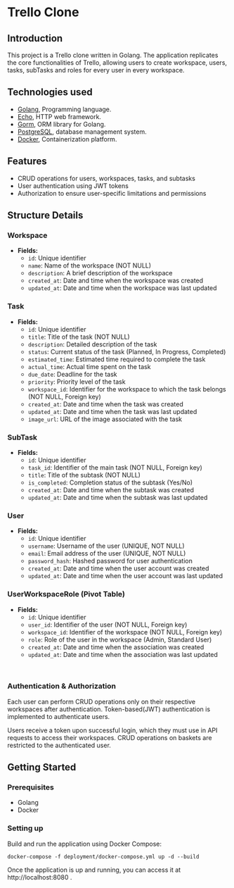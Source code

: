 # Trello Clone

## Introduction

This project is a Trello clone written in Golang. The application replicates the core functionalities of Trello,
allowing users to create
workspace, users, tasks, subTasks and roles for every user in every workspace.

## Technologies used

- [Golang](https://golang.org/), Programming language.
- [Echo](https://echo.labstack.com/), HTTP web framework.
- [Gorm](https://gorm.io/), ORM library for Golang.
- [PostgreSQL](https://www.postgresql.org/), database management system.
- [Docker](https://www.docker.com/), Containerization platform.

## Features

- CRUD operations for users, workspaces, tasks, and subtasks
- User authentication using JWT tokens
- Authorization to ensure user-specific limitations and permissions

Structure Details
----------------------

### Workspace

- **Fields:**
    - `id`: Unique identifier
    - `name`: Name of the workspace (NOT NULL)
    - `description`: A brief description of the workspace
    - `created_at`: Date and time when the workspace was created
    - `updated_at`: Date and time when the workspace was last updated

### Task

- **Fields:**
    - `id`: Unique identifier
    - `title`: Title of the task (NOT NULL)
    - `description`: Detailed description of the task
    - `status`: Current status of the task (Planned, In Progress, Completed)
    - `estimated_time`: Estimated time required to complete the task
    - `actual_time`: Actual time spent on the task
    - `due_date`: Deadline for the task
    - `priority`: Priority level of the task
    - `workspace_id`: Identifier for the workspace to which the task belongs (NOT NULL, Foreign key)
    - `created_at`: Date and time when the task was created
    - `updated_at`: Date and time when the task was last updated
    - `image_url`: URL of the image associated with the task

### SubTask

- **Fields:**
    - `id`: Unique identifier
    - `task_id`: Identifier of the main task (NOT NULL, Foreign key)
    - `title`: Title of the subtask (NOT NULL)
    - `is_completed`: Completion status of the subtask (Yes/No)
    - `created_at`: Date and time when the subtask was created
    - `updated_at`: Date and time when the subtask was last updated

### User

- **Fields:**
    - `id`: Unique identifier
    - `username`: Username of the user (UNIQUE, NOT NULL)
    - `email`: Email address of the user (UNIQUE, NOT NULL)
    - `password_hash`: Hashed password for user authentication
    - `created_at`: Date and time when the user account was created
    - `updated_at`: Date and time when the user account was last updated

### UserWorkspaceRole (Pivot Table)

- **Fields:**
    - `id`: Unique identifier
    - `user_id`: Identifier of the user (NOT NULL, Foreign key)
    - `workspace_id`: Identifier of the workspace (NOT NULL, Foreign key)
    - `role`: Role of the user in the workspace (Admin, Standard User)
    - `created_at`: Date and time when the association was created
    - `updated_at`: Date and time when the association was last updated

<br>

### Authentication & Authorization

Each user can perform CRUD operations only on their respective workspaces after authentication.
Token-based(JWT) authentication is implemented to authenticate users.

Users receive a token upon successful login, which they must use in API requests to access their workspaces.
CRUD operations on baskets are restricted to the authenticated user.

## Getting Started

### Prerequisites

- Golang
- Docker

### Setting up

Build and run the application using Docker Compose:

```shell
docker-compose -f deployment/docker-compose.yml up -d --build
```

Once the application is up and running, you can access it at http://localhost:8080 .

